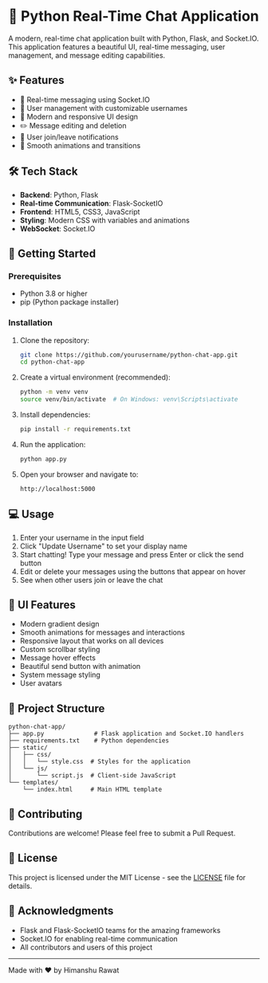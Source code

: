 # 💬 Python Real-Time Chat Application

A modern, real-time chat application built with Python, Flask, and Socket.IO. This application features a beautiful UI, real-time messaging, user management, and message editing capabilities.

## ✨ Features

- 🚀 Real-time messaging using Socket.IO
- 👤 User management with customizable usernames
- 🎨 Modern and responsive UI design
- ✏️ Message editing and deletion
- 👥 User join/leave notifications
- 🎯 Smooth animations and transitions

## 🛠️ Tech Stack

- **Backend**: Python, Flask
- **Real-time Communication**: Flask-SocketIO
- **Frontend**: HTML5, CSS3, JavaScript
- **Styling**: Modern CSS with variables and animations
- **WebSocket**: Socket.IO

## 🚀 Getting Started

### Prerequisites

- Python 3.8 or higher
- pip (Python package installer)

### Installation

1. Clone the repository:
   ```bash
   git clone https://github.com/yourusername/python-chat-app.git
   cd python-chat-app
   ```

2. Create a virtual environment (recommended):
   ```bash
   python -m venv venv
   source venv/bin/activate  # On Windows: venv\Scripts\activate
   ```

3. Install dependencies:
   ```bash
   pip install -r requirements.txt
   ```

4. Run the application:
   ```bash
   python app.py
   ```

5. Open your browser and navigate to:
   ```
   http://localhost:5000
   ```

## 💻 Usage

1. Enter your username in the input field
2. Click "Update Username" to set your display name
3. Start chatting! Type your message and press Enter or click the send button
4. Edit or delete your messages using the buttons that appear on hover
5. See when other users join or leave the chat

## 🎨 UI Features

- Modern gradient design
- Smooth animations for messages and interactions
- Responsive layout that works on all devices
- Custom scrollbar styling
- Message hover effects
- Beautiful send button with animation
- System message styling
- User avatars

## 🔧 Project Structure

```
python-chat-app/
├── app.py              # Flask application and Socket.IO handlers
├── requirements.txt    # Python dependencies
├── static/
│   ├── css/
│   │   └── style.css  # Styles for the application
│   └── js/
│       └── script.js  # Client-side JavaScript
└── templates/
    └── index.html     # Main HTML template
```

## 🤝 Contributing

Contributions are welcome! Please feel free to submit a Pull Request.

## 📝 License

This project is licensed under the MIT License - see the [LICENSE](LICENSE) file for details.

## 🙏 Acknowledgments

- Flask and Flask-SocketIO teams for the amazing frameworks
- Socket.IO for enabling real-time communication
- All contributors and users of this project

---

Made with ❤️ by Himanshu Rawat